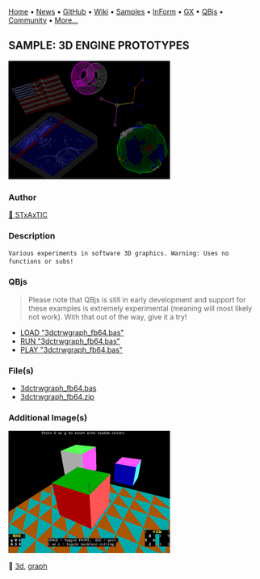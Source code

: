 [Home](https://qb64.com) • [News](../../news.md) • [GitHub](https://github.com/QB64Official/qb64) • [Wiki](https://github.com/QB64Official/qb64/wiki) • [Samples](../../samples.md) • [InForm](../../inform.md) • [GX](../../gx.md) • [QBjs](../../qbjs.md) • [Community](../../community.md) • [More...](../../more.md)

## SAMPLE: 3D ENGINE PROTOTYPES

![3dengineqb.png](img/3dengineqb.png)

### Author

[🐝 STxAxTIC](../stxaxtic.md) 

### Description

```text
Various experiments in software 3D graphics. Warning: Uses no functions or subs!
```

### QBjs

> Please note that QBjs is still in early development and support for these examples is extremely experimental (meaning will most likely not work). With that out of the way, give it a try!

* [LOAD "3dctrwgraph_fb64.bas"](https://v6p9d9t4.ssl.hwcdn.net/html/6022890/index.html?src=https://qb64.com/samples/3d-engine-prototypes/src/3dctrwgraph_fb64.bas)
* [RUN "3dctrwgraph_fb64.bas"](https://v6p9d9t4.ssl.hwcdn.net/html/6022890/index.html?mode=auto&src=https://qb64.com/samples/3d-engine-prototypes/src/3dctrwgraph_fb64.bas)
* [PLAY "3dctrwgraph_fb64.bas"](https://v6p9d9t4.ssl.hwcdn.net/html/6022890/index.html?mode=play&src=https://qb64.com/samples/3d-engine-prototypes/src/3dctrwgraph_fb64.bas)

### File(s)

* [3dctrwgraph_fb64.bas](src/3dctrwgraph_fb64.bas)
* [3dctrwgraph_fb64.zip](src/3dctrwgraph_fb64.zip)

### Additional Image(s)

![3dengineqb2.png](img/3dengineqb2.png)

🔗 [3d](../3d.md), [graph](../graph.md)

